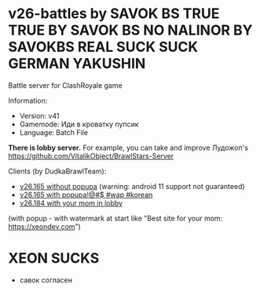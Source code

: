 # v26-battles by SAVOK BS TRUE TRUE BY SAVOK BS NO NALINOR BY SAVOKBS REAL SUCK SUCK GERMAN YAKUSHIN
Battle server for ClashRoyale game

Information:
- Version: v41
- Gamemode: Иди в кроватку пупсик
- Language: Batch File

**There is lobby server.** For example, you can take and improve Лудожоп's https://github.com/VitalikObject/BrawlStars-Server

Clients (by DudkaBrawlTeam):
- [v26.165 without popupa](https://mega.nz/file/vSIDFKaT#pDdGFkevXwp_3LP1wW1wtj23Gj2aADZwzfXAAI8JEs8) (warning: android 11 support not guaranteed)
- [v26.165 with popupa!@#$ #wap #korean](https://mega.nz/file/iGIGkT7S#PnbYOskUa0PGtbry4dcK1ugViwRsbGiDzP92i39KvH4)
- [v26.184 with your mom in lobby](https://mega.nz/file/XeBTXCBB#BN6B9-FcMqn19w6SkgxVgShFwWx1Qb55tgydIL1oLDI)

(with popup - with watermark at start like "Best site for your mom: https://xeondev.com")

# XEON SUCKS
- савок согласен
